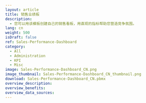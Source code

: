 ```yaml
---
layout: article
title: 销售业绩板
description: 
  - 您可以用该模板创建自己的销售看板，用直观的指标帮助您营造竞争氛围。
lang: cn
weight: 500
isDraft: false
ref: Sales-Performance-Dashboard
category:
  - All
  - Administration
  - KPI
  - Misc
image: Sales-Performance-Dashboard_CN.png
image_thumbnail: Sales-Performance-Dashboard_CN_thumbnail.png
download: Sales-Performance-Dashboard_CN.pbmx
overview_description:
overview_benefits:
overview_data_sources:
---
```

